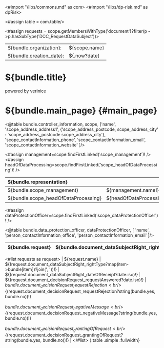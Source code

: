<#import "/libs/commons.md" as com>
<#import "/libs/dp-risk.md" as dpRisk>

<#assign table = com.table/>

<#assign requests = scope.getMembersWithType('document')?filter(p ->p.hasSubType('DOC_RequestDataSubject'))>

<style>
<#include "styles/default.css">
<#include "styles/default_landscape.css">
h1, h2, h3, h4 {
  page-break-after: avoid;
}

.main_page {
  page-break-after: always;
}

.main_page table th:first-child, .main_page table td:first-child {
  width: 8cm;
}

.fullwidth {
  width: 100%;
}
</style>

<div class="footer-left">
  <table>
    <tr>
      <td>${bundle.organization}: </td>
      <td>${scope.name}</td>
    </tr>
    <tr>
      <td>${bundle.creation_date}: </td>
      <td>${.now?date}</td>
    </tr>
  </table>
</div>

<div class="cover">
<h1>${bundle.title}</h1>
<p>powered by verinice</p>
</div>

# ${bundle.main_page} {#main_page}

<div class="main_page">

<@table bundle.controller_information,
  scope,
  ['name',
   'scope_address_address1',
   {'scope_address_postcode, scope_address_city' : 'scope_address_postcode scope_address_city'},
   'scope_contactInformation_phone',
   'scope_contactInformation_email',
   'scope_contactInformation_website'
  ]/>

<#assign management=scope.findFirstLinked('scope_management')! />
<#assign headOfDataProcessing=scope.findFirstLinked('scope_headOfDataProcessing')! />

| ${bundle.representation}  ||
|:---|:---|
| ${bundle.scope_management} | ${management.name!} |
| ${bundle.scope_headOfDataProcessing}  |  ${headOfDataProcessing.name!} |


<#assign dataProtectionOfficer=scope.findFirstLinked('scope_dataProtectionOfficer')! />

<@table bundle.data_protection_officer,
  dataProtectionOfficer,
  [
   'name',
   'person_contactInformation_office',
   'person_contactInformation_email'
  ]/>

</div>

<div class="pagebreak"></div>

| ${bundle.request} | ${bundle.document_dataSubjectRight_rightType} | ${bundle.document_dataSubjectRight_dateOfReceipt} | ${bundle.date_of_response} | ${bundle.result_of_request} |
|:---|:---|:---|:---|:---|
<#list requests as request>
| ${request.name} | ${(request.document_dataSubjectRight_rightType?map(item->bundle[item])?join(', '))!} | ${(request.document_dataSubjectRight_dateOfReceipt?date.iso)!} | ${(request.document_decisionRequest_requestAnswered?date.iso)!} | ${bundle.document_decisionRequest_requestRejection}<br/>${(request.document_decisionRequest_requestRejection?string(bundle.yes, bundle.no))!}<br/><br/>${bundle.document_decisionRequest_negativeMessage}<br/>${(request.document_decisionRequest_negativeMessage?string(bundle.yes, bundle.no))!}<br/><br/>${bundle.document_decisionRequest_grantingOfRequest}<br/>${(request.document_decisionRequest_grantingOfRequest?string(bundle.yes, bundle.no))!} |
</#list>
{.table .simple .fullwidth}